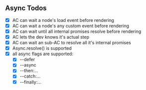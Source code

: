 ## Async Todos
- [x] AC can wait  a node's load event before rendering
- [x] AC can wait  a node's any custom event before rendering
- [x] AC can wait until all internal promises resolve before rendering
- [x] AC lets the dev knows it's actual step
- [x] AC can wait an sub-AC to resolve all it's internal promises
- [x] Async.resolve() is supported
- [x] all async flags are supported:
    - [x] --defer
    - [x] --async
    - [x] --then:...
    - [x] --catch:...
    - [x] --finally:...